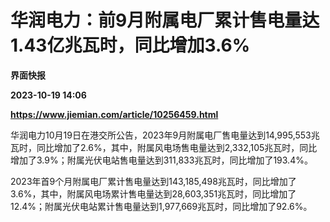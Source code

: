 # 华润电力：前9月附属电厂累计售电量达1.43亿兆瓦时，同比增加3.6%
**界面快报**

**2023-10-19 14:06**

**https://www.jiemian.com/article/10256459.html**

华润电力10月19日在港交所公告，2023年9月附属电厂售电量达到14,995,553兆瓦时，同比增加了2.6%，其中，附属风电场售电量达到2,332,105兆瓦时，同比增加了3.9%；附属光伏电站售电量达到311,833兆瓦时，同比增加了193.4%。

2023年首9个月附属电厂累计售电量达到143,185,498兆瓦时，同比增加了3.6%，其中，附属风电场累计售电量达到28,603,351兆瓦时，同比增加了12.4%；附属光伏电站累计售电量达到1,977,669兆瓦时，同比增加了92.6%。